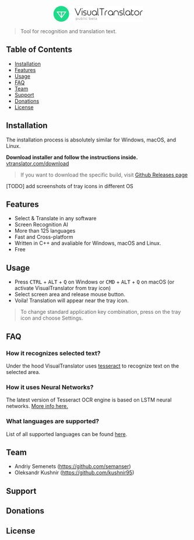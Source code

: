<p align="center">
  <img alt="Logo" src="https://raw.githubusercontent.com/VisualTranslator/visualtranslator.github.io/master/img/logo.png"/>
</p>

> Tool for recognition and translation text.

## Table of Contents

- [Installation](#installation)
- [Features](#features)
- [Usage](#usage)
- [FAQ](#faq)
- [Team](#team)
- [Support](#support)
- [Donations](#donations)
- [License](#license)

## Installation
  The installation process is absolutely similar for Windows, macOS, and Linux.
  
  **Download installer and follow the instructions inside.** [vtranslator.com/download](vtranslator.com/download)
 
  > If you want to download the specific build, visit [Github Releases page](https://github.com/VisualTranslator/VisualTranslator/releases)

  [TODO] add screenshots of tray icons in different OS
  
## Features
* Select & Translate in any software
* Screen Recognition AI
* More than 125 languages
* Fast and Cross-platform
* Written in C++ and avaliable for Windows, macOS and Linux.
* Free

## Usage
* Press <kbd>CTRL</kbd> + <kbd>ALT</kbd> + <kbd>Q</kbd> on Windows or <kbd>CMD</kbd> + <kbd>ALT</kbd> + <kbd>Q</kbd> on macOS (or activate VisualTranslator from tray icon)
* Select screen area and release mouse button.
* Voila! Translation will appear near the tray icon.

> To change standard application key combination, press on the tray icon and choose Settings.

## FAQ
### How it recognizes selected text?
Under the hood VisualTranslator uses [tesseract](https://github.com/tesseract-ocr/tesseract) to recognize text on the selected area.

### How it uses Neural Networks?
The latest version of Tesseract OCR engine is based on LSTM neural networks. [More info here.](https://github.com/tesseract-ocr/tesseract/wiki/4.0-with-LSTM)

### What languages are supported?
List of all supported languages can be found [here](https://github.com/VisualTranslator/VisualTranslator/blob/master/supported_languages.md).

## Team
* Andriy Semenets (https://github.com/semanser)
* Oleksandr Kushnir (https://github.com/kushnir95)

## Support
## Donations
## License

